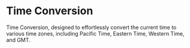 # Time Conversion

Time Conversion, designed to effortlessly convert the current time to various time zones, including Pacific Time, Eastern Time, Western Time, and GMT.
